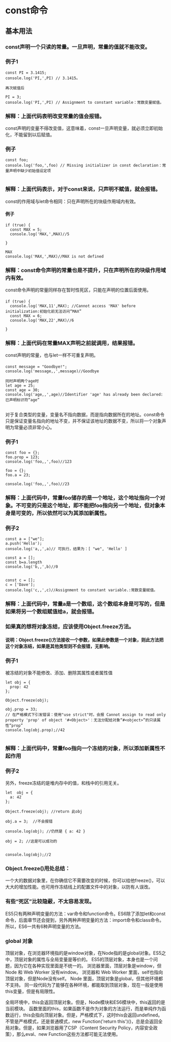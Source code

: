 # const命令
## 基本用法
### const声明一个只读的常量。一旦声明，常量的值就不能改变。
### 例子1

  ```
  const PI = 3.1415;
  console.log('PI,',PI) // 3.1415。

  再次赋值后

  PI = 3;
console.log('PI,',PI) // Assignment to constant variable：常数变量赋值。
```
### 解释：上面代码表明改变常量的值会报错。

const声明的变量不得改变值，这意味着，const一旦声明变量，就必须立即初始化，不能留到以后赋值。



###  例子

  ```
  const foo;
  console.log('foo,',foo) // Missing initializer in const declaration：常量声明中缺少初始值设定项


```
### 解释：上面代码表示，对于const来说，只声明不赋值，就会报错。

const的作用域与let命令相同：只在声明所在的块级作用域内有效。



#### 例子
  ```
  if (true) {
    const MAX = 5;
    console.log('MAX,',MAX)//5

  }
  
  MAX 
  console.log('MAX,',MAX)//MAX is not defined
```
### 解释：const命令声明的常量也是不提升，只在声明所在的块级作用域内有效。

const命令声明的常量同样存在暂时性死区，只能在声明的位置后面使用。

####
  ```
  if (true) {
    console.log('MAX,11',MAX); //Cannot access 'MAX' before initialization:初始化前无法访问“MAX”
    const MAX = 6;
    console.log('MAX,22',MAX)//6

  }
```

### 解释：上面代码在常量MAX声明之前就调用，结果报错。


const声明的常量，也与let一样不可重复声明。


#### 
  ```
  const message = "Goodbye!";
  console.log('message,,',message)//Goodbye

  同时声明两个age时
  let age = 25;
  const age = 30;
  console.log('age,,',age)//Identifier 'age' has already been declared:已声明标识符“age”


```

对于复合类型的变量，变量名不指向数据，而是指向数据所在的地址。const命令只是保证变量名指向的地址不变，并不保证该地址的数据不变，所以将一个对象声明为常量必须非常小心。



### 例子1

```
const foo = {};
foo.prop = 123;
console.log('foo,,',foo)//123

foo = {}; 
foo.a = 23;

console.log('foo,,',foo)//23

```
### 解释：上面代码中，常量foo储存的是一个地址，这个地址指向一个对象。不可变的只是这个地址，即不能把foo指向另一个地址，但对象本身是可变的，所以依然可以为其添加新属性。

### 例子2

```
const a = ["we"];
a.push('Hello'); 
console.log('a,,',a)// 可执行，结果为：[ "we", 'Hello' ]

const a = [];
const b=a.length
console.log('b,,',b)//0


const c = [];
c = ['Dave'];   
console.log('c,,',c)//Assignment to constant variable.:常数变量赋值。

```


###  解释：上面代码中，常量a是一个数组，这个数组本身是可写的，但是如果将另一个数组赋值给a，就会报错。



### 如果真的想将对象冻结，应该使用Object.freeze方法。

#### 说明：Object.freeze()方法接收一个参数，如果此参数是一个对象，则此方法把这个对象冻结，如果是其他类型则不会报错，无影响。

### 例子1
被冻结的对象不能修改、添加、删除其属性或者属性值

```
let obj = {
  prop: 42
};

Object.freeze(obj);

obj.prop = 33;
// 在严格模式下引发错误：使用"use strict"时，会报 Cannot assign to read only property 'prop' of object '#<Object>'：无法分配给对象“#<object>”的只读属性“prop”
console.log(obj.prop);//42


```
### 解释：上面代码中，常量foo指向一个冻结的对象，所以添加新属性不起作用

### 例子2
另外，freeze冻结的是堆内存中的值，和栈中的引用无关。

```
let  obj = {
  a: 42
};

Object.freeze(obj); //return 此obj

obj.a = 3;  //不会报错

console.log(obj); //仍然是 { a: 42 }

obj = 2; //这是可以成功的


console.log(obj);//2

```


### Object.freeze()用处总结：
一个大的数据对象里，在你确信它不需要改变的时候，你可以给他freeze()，可以大大的增加性能。也可用作冻结线上的配置文件中的对象，以防有人误改。
### 有些“死区”比较隐蔽，不太容易发现。


ES5只有两种声明变量的方法：var命令和function命令。ES6除了添加let和const命令，后面章节还会提到，另外两种声明变量的方法：import命令和class命令。所以，ES6一共有6种声明变量的方法。

### global 对象

顶层对象，在浏览器环境指的是window对象，在Node指的是global对象。ES5之中，顶层对象的属性与全局变量是等价的。
ES5的顶层对象，本身也是一个问题，因为它在各种实现里面是不统一的。
浏览器里面，顶层对象是window，但 Node 和 Web Worker 没有window。
浏览器和 Web Worker 里面，self也指向顶层对象，但是Node没有self。
Node 里面，顶层对象是global，但其他环境都不支持。
同一段代码为了能够在各种环境，都能取到顶层对象，现在一般是使用this变量，但是有局限性。

全局环境中，this会返回顶层对象。但是，Node模块和ES6模块中，this返回的是当前模块。
函数里面的this，如果函数不是作为对象的方法运行，而是单纯作为函数运行，this会指向顶层对象。但是，严格模式下，这时this会返回undefined。
不管是严格模式，还是普通模式，new Function('return this')()，总是会返回全局对象。但是，如果浏览器用了CSP（Content Security Policy，内容安全政策），那么eval、new Function这些方法都可能无法使用。
  
